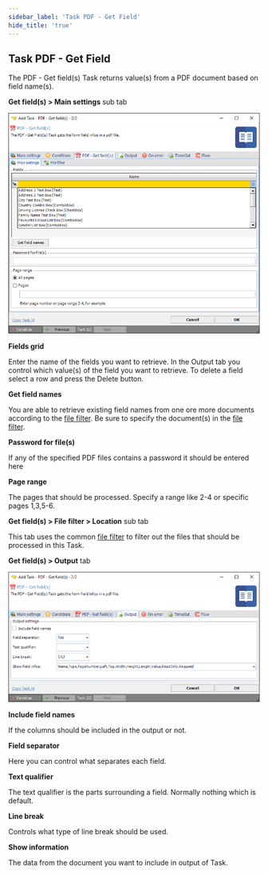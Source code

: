 ```yaml
---
sidebar_label: 'Task PDF - Get Field'
hide_title: 'true'
---
```


## Task PDF - Get Field

The PDF - Get field(s) Task returns value(s) from a PDF document based on field name(s).
 
**Get field(s) > Main settings** sub tab

![](../../../../../static/img/taskpdfgetfieldsmainsettings.png)

**Fields grid**

Enter the name of the fields you want to retrieve. In the Output tab you control which value(s) of the field you want to retrieve. To delete a field select a row and press the Delete button.
 
**Get field names**

You are able to retrieve existing field names from one ore more documents according to the [file filter](../../job-tasks-file-filter). Be sure to specify the document(s) in the [file filter](../../job-tasks-file-filter).
 
**Password for file(s)**

If any of the specified PDF files contains a password it should be entered here
 
**Page range**

The pages that should be processed. Specify a range like 2-4 or specific pages 1,3,5-6.
 
**Get field(s) > File filter > Location** sub tab

This tab uses the common [file filter](../../job-tasks-file-filter) to filter out the files that should be processed in this Task.
 
**Get field(s) > Output** tab

![](../../../../../static/img/taskpdfgetfieldsoutput.png)

**Include field names**

If the columns should be included in the output or not.
 
**Field separator**

Here you can control what separates each field.
 
**Text qualifier**

The text qualifier is the parts surrounding a field. Normally nothing which is default.
 
**Line break**

Controls what type of line break should be used.
 
**Show information**

The data from the document you want to include in output of Task.